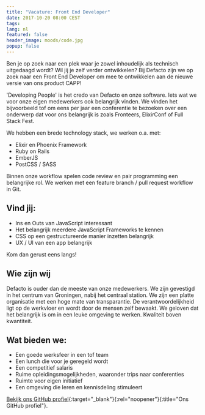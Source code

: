 ```yaml
---
title: "Vacature: Front End Developer"
date: 2017-10-20 08:00 CEST
tags:
lang: nl
featured: false
header_image: moods/code.jpg
popup: false
---
```


Ben je op zoek naar een plek waar je zowel inhoudelijk als technisch uitgedaagd wordt? Wil jij je zelf verder ontwikkelen? Bij Defacto zijn we op zoek naar een Front End Developer om mee te ontwikkelen aan de nieuwe versie van ons product CAPP!

'Developing People' is het credo van Defacto en onze software. Iets wat we voor onze eigen medewerkers ook belangrijk vinden. We vinden het bijvoorbeeld tof om eens per jaar een conferentie te bezoeken over een onderwerp dat voor ons belangrijk is zoals Fronteers, ElixirConf of Full Stack Fest.

We hebben een brede technology stack, we werken o.a. met:

* Elixir en Phoenix Framework
* Ruby on Rails
* EmberJS
* PostCSS / SASS

Binnen onze workflow spelen code review en pair programming een belangrijke rol. We werken met een feature branch / pull request workflow in Git.

## Vind jij:

* Ins en Outs van JavaScript interessant
* Het belangrijk meerdere JavaScript Frameworks te kennen
* CSS op een gestructureerde manier inzetten belangrijk
* UX / UI van een app belangrijk

Kom dan gerust eens langs!

## Wie zijn wij

Defacto is ouder dan de meeste van onze medewerkers. We zijn gevestigd in het centrum van Groningen, nabij het centraal station. We zijn een platte organisatie met een hoge mate van transparantie. De verantwoordelijkheid ligt op de werkvloer en wordt door de mensen zelf bewaakt. We geloven dat het belangrijk is om in een leuke omgeving te werken. Kwaliteit boven kwantiteit.

## Wat bieden we:

* Een goede werksfeer in een tof team
* Een lunch die voor je geregeld wordt
* Een competitief salaris
* Ruime opleidingsmogelijkheden, waaronder trips naar conferenties
* Ruimte voor eigen initiatief
* Een omgeving die leren en kennisdeling stimuleert

[Bekijk ons GitHub profiel](https://github.com/DefactoSoftware/){:target="_blank"}{:rel="noopener"}{:title="Ons GitHub profiel"}.
